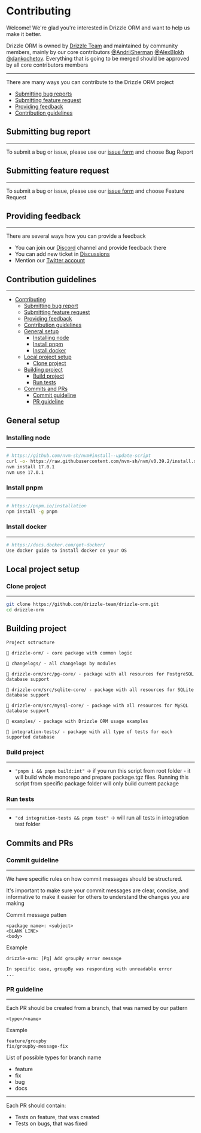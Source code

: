 # Contributing

Welcome! We're glad you're interested in Drizzle ORM and want to help us make it better. 

Drizzle ORM is owned by [Drizzle Team](https://drizzle.team) and maintained by community members, mainly by our core contributors [@AndriiSherman](https://github.com/AndriiSherman) [@AlexBlokh](https://github.com/AlexBlokh) [@dankochetov](https://github.com/dankochetov). Everything that is going to be merged should be approved by all core contributors members

---

There are many ways you can contribute to the Drizzle ORM project

- [Submitting bug reports](#bugreport)
- [Submitting feature request](#featurerequest)
- [Providing feedback](#feedback)
- [Contribution guidelines](#contributing)

## <a name="bugreport"></a> Submitting bug report
---

To submit a bug or issue, please use our [issue form](https://github.com/drizzle-team/drizzle-orm/issues/new/choose) and choose Bug Report

## <a name="featurerequest"></a> Submitting feature request
---
To submit a bug or issue, please use our [issue form](https://github.com/drizzle-team/drizzle-orm/issues/new/choose) and choose Feature Request

## <a name="feedback"></a> Providing feedback
---
There are several ways how you can provide a feedback

- You can join our [Discord](https://discord.gg/42E9GSFg) channel and provide feedback there
- You can add new ticket in [Discussions](https://github.com/drizzle-team/drizzle-orm/discussions)
- Mention our [Twitter account](https://twitter.com/DrizzleOrm)

## <a name="contributing"></a> Contribution guidelines
---
- [Contributing](#contributing)
  - [ Submitting bug report](#-submitting-bug-report)
  - [ Submitting feature request](#-submitting-feature-request)
  - [ Providing feedback](#-providing-feedback)
  - [ Contribution guidelines](#-contribution-guidelines)
  - [ General setup](#-general-setup)
    - [ Installing node](#-installing-node)
    - [ Install pnpm](#-install-pnpm)
    - [ Install docker](#-install-docker)
  - [ Local project setup](#-local-project-setup)
    - [ Clone project](#-clone-project)
  - [ Building project](#-building-project)
    - [ Build project](#-build-project)
    - [ Run tests](#-run-tests)
  - [ Commits and PRs](#-commits-and-prs)
    - [ Commit guideline](#-commit-guideline)
    - [ PR guideline](#-pr-guideline)

## <a name="general-setup"></a> General setup
### <a name="installing-node"></a> Installing node
---
```bash
# https://github.com/nvm-sh/nvm#install--update-script
curl -o- https://raw.githubusercontent.com/nvm-sh/nvm/v0.39.2/install.sh | bash
nvm install 17.0.1
nvm use 17.0.1
```
### <a name="installing-pnpm"></a> Install pnpm
---
```bash
# https://pnpm.io/installation
npm install -g pnpm
```

### <a name="installing-docker"></a> Install docker
---
```bash
# https://docs.docker.com/get-docker/
Use docker guide to install docker on your OS
```
## <a name="local-project-setup"></a> Local project setup

### <a name="clone-project"></a> Clone project
---
```bash
git clone https://github.com/drizzle-team/drizzle-orm.git
cd drizzle-orm
```

## <a name="building-project"></a> Building project
```
Project sctructure

📂 drizzle-orm/ - core package with common logic

📂 changelogs/ - all changelogs by modules

📂 drizzle-orm/src/pg-core/ - package with all resources for PostgreSQL database support

📂 drizzle-orm/src/sqlite-core/ - package with all resources for SQLite database support

📂 drizzle-orm/src/mysql-core/ - package with all resources for MySQL database support

📂 examples/ - package with Drizzle ORM usage examples

📂 integration-tests/ - package with all type of tests for each supported database

```
### <a name="build-project"></a> Build project
---
- `"pnpm i && pnpm build:int"` -> if you run this script from root folder -  it will build whole monorepo and prepare package.tgz files. Running this script from specific package folder will only build current package

### <a name="run-tests"></a> Run tests
---
- `"cd integration-tests && pnpm test"` -> will run all tests in integration test folder

## <a name="commits-pr"></a> Commits and PRs
### <a name="commit-guideline"></a> Commit guideline
---
We have specific rules on how commit messages should be structured. 

It's important to make sure your commit messages are clear, concise, and informative to make it easier for others to understand the changes you are making

Commit message patten
```
<package name>: <subject>
<BLANK LINE>
<body>
```
Example
```
drizzle-orm: [Pg] Add groupBy error message

In specific case, groupBy was responding with unreadable error
...
```

### <a name="pr-guideline"></a> PR guideline
---
Each PR should be created from a branch, that was named by our pattern
```
<type>/<name>
```
Example
```
feature/groupby
fix/groupby-message-fix
```

List of possible types for branch name
- feature
- fix
- bug
- docs

---
Each PR should contain:
- Tests on feature, that was created 
- Tests on bugs, that was fixed
